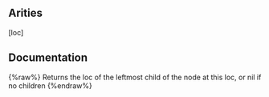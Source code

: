 ## Arities
[loc]

## Documentation
{%raw%}
Returns the loc of the leftmost child of the node at this loc, or
  nil if no children
{%endraw%}
